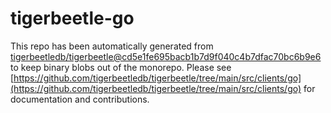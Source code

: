 # tigerbeetle-go
This repo has been automatically generated from [tigerbeetledb/tigerbeetle@cd5e1fe695bacb1b7d9f040c4b7dfac70bc6b9e6](https://github.com/tigerbeetledb/tigerbeetle/commit/cd5e1fe695bacb1b7d9f040c4b7dfac70bc6b9e6) to keep binary blobs out of the monorepo. Please see [https://github.com/tigerbeetledb/tigerbeetle/tree/main/src/clients/go](https://github.com/tigerbeetledb/tigerbeetle/tree/main/src/clients/go) for documentation and contributions.
